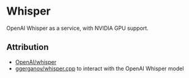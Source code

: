 # Whisper

OpenAI Whisper as a service, with NVIDIA GPU support.

## Attribution

- [OpenAI/whisper](https://github.com/openai/whisper)
- [ggerganov/whisper.cpp](https://github.com/ggerganov/whisper.cpp) to interact with the OpenAI Whisper model
